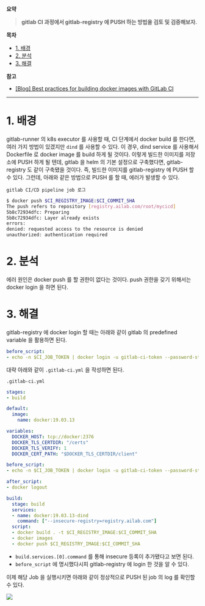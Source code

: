 
**요약**

> **gitlab CI 과정에서 gitlab-registry 에 PUSH 하는 방법을 검토 및 검증해보자.**

**목차**

- [1. 배경](#1-배경)
- [2. 분석](#2-분석)
- [3. 해결](#3-해결)

**참고**

- [[Blog] Best practices for building docker images with GitLab CI](https://blog.callr.tech/building-docker-images-with-gitlab-ci-best-practices/)

---

# 1. 배경

gitlab-runner 의 k8s executor 를 사용할 때, CI 단계에서 docker build 를 한다면, 여러 가지 방법이 있겠지만 `dind` 를 사용할 수 있다. 이 경우, dind service 를 사용해서 Dockerfile 로 docker image 를 build 하게 될 것이다. 이렇게 빌드한 이미지를 저장소에 PUSH 하게 될 텐데, gitlab 을 helm 의 기본 설정으로 구축했다면, gitlab-registry 도 같이 구축됐을 것이다. 즉, 빌드한 이미지를 gitlab-registry 에 PUSH 할 수 있다. 그런데, 아래와 같은 방법으로 PUSH 를 할 때, 에러가 발생할 수 있다.

`gitlab CI/CD pipeline job 로그`

``` bash
$ docker push $CI_REGISTRY_IMAGE:$CI_COMMIT_SHA
The push refers to repository [registry.ailab.com/root/mycicd]
5b8c72934dfc: Preparing
5b8c72934dfc: Layer already exists
errors:
denied: requested access to the resource is denied
unauthorized: authentication required
```

# 2. 분석

에러 원인은 docker push 를 할 권한이 없다는 것이다. push 권한을 갖기 위해서는 docker login 을 하면 된다.

# 3. 해결

gitlab-registry 에 docker login 할 때는 아래와 같이 gitlab 의 predefined variable 을 활용하면 된다.

``` yaml
before_script:
- echo -n $CI_JOB_TOKEN | docker login -u gitlab-ci-token --password-stdin $CI_REGISTRY
```

대략 아래와 같이 `.gitlab-ci.yml` 을 작성하면 된다.

`.gitlab-ci.yml`

``` yaml
stages:
- build

default:
  image:
    name: docker:19.03.13

variables:
  DOCKER_HOST: tcp://docker:2376
  DOCKER_TLS_CERTDIR: "/certs"
  DOCKER_TLS_VERIFY: 1
  DOCKER_CERT_PATH: "$DOCKER_TLS_CERTDIR/client"

before_script:
- echo -n $CI_JOB_TOKEN | docker login -u gitlab-ci-token --password-stdin $CI_REGISTRY

after_script:
- docker logout

build:
  stage: build
  services:
  - name: docker:19.03.13-dind
    command: ["--insecure-registry=registry.ailab.com"]
  script:
  - docker build . -t $CI_REGISTRY_IMAGE:$CI_COMMIT_SHA
  - docker images
  - docker push $CI_REGISTRY_IMAGE:$CI_COMMIT_SHA
```

- `build.services.[0].command` 를 통해 insecure 등록이 추가됐다고 보면 된다.
- `before_script` 에 명시했다시피 gitlab-registry 에 login 한 것을 알 수 있다.

이제 해당 Job 을 실행시키면 아래와 같이 정상적으로 PUSH 된 job 의 log 를 확인할 수 있다.

![](/.uploads/../../../.uploads/2021-07-07-23-52-18.png)